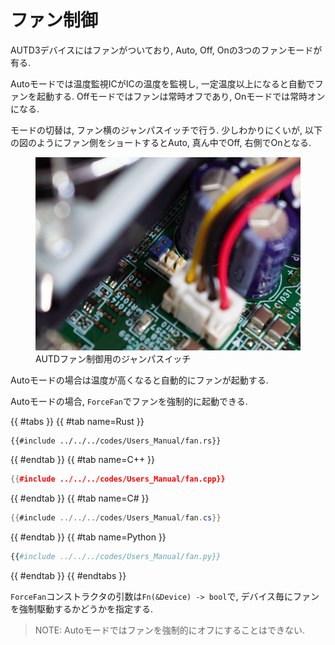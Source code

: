 # ファン制御
  
AUTD3デバイスにはファンがついており, Auto, Off, Onの3つのファンモードが有る. 

Autoモードでは温度監視ICがICの温度を監視し, 一定温度以上になると自動でファンを起動する.
Offモードではファンは常時オフであり, Onモードでは常時オンになる. 

モードの切替は, ファン横のジャンパスイッチで行う. 少しわかりにくいが, 以下の図のようにファン側をショートするとAuto, 真ん中でOff, 右側でOnとなる.

<figure>
    <img src="../../fig/Users_Manual/fan.jpg"/>
    <figcaption>AUTDファン制御用のジャンパスイッチ</figcaption>
</figure>

Autoモードの場合は温度が高くなると自動的にファンが起動する.

Autoモードの場合, `ForceFan`でファンを強制的に起動できる.

{{ #tabs }}
{{ #tab name=Rust }}
```rust,edition2024
{{#include ../../../codes/Users_Manual/fan.rs}}
```
{{ #endtab }}
{{ #tab name=C++ }}
```cpp
{{#include ../../../codes/Users_Manual/fan.cpp}}
```
{{ #endtab }}
{{ #tab name=C# }}
```cs
{{#include ../../../codes/Users_Manual/fan.cs}}
```
{{ #endtab }}
{{ #tab name=Python }}
```python
{{#include ../../../codes/Users_Manual/fan.py}}
```
{{ #endtab }}
{{ #endtabs }}

`ForceFan`コンストラクタの引数は`Fn(&Device) -> bool`で, デバイス毎にファンを強制駆動するかどうかを指定する.

> NOTE: Autoモードではファンを強制的にオフにすることはできない.
